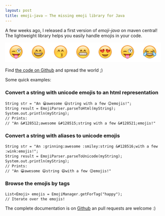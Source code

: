 ```yaml
---
layout: post
title: emoji-java — The missing emoji library for Java
---
```


A few weeks ago, I released a first version of *emoji-java* on maven central! The lightweight library helps you easily handle emojis in your code.

![Emojis](/assets/img/emojis-line.png)

Find [the code on Github](https://github.com/vdurmont/emoji-java) and spread the world ;)

<!--more-->

Some quick examples:

### Convert a string with unicode emojis to an html representation

    String str = "An 😀awesome 😃string with a few 😉emojis!";
    String result = EmojiParser.parseToHtml(myString);
    System.out.println(myString);
    // Prints:
    // "An &#128512;awesome &#128515;string with a few &#128521;emojis!"

### Convert a string with aliases to unicode emojis

    String str = "An :grinning:awesome :smiley:string &#128516;with a few :wink:emojis!";
    String result = EmojiParser.parseToUnicode(myString);
    System.out.println(myString);
    // Prints:
    // "An 😀awesome 😃string 😄with a few 😉emojis!"

### Browse the emojis by tags

    List<Emoji> emojis = EmojiManager.getForTag("happy");
    // Iterate over the emojis!

The complete documentation is on [Github](https://github.com/vdurmont/emoji-java) an pull requests are welcome :)
